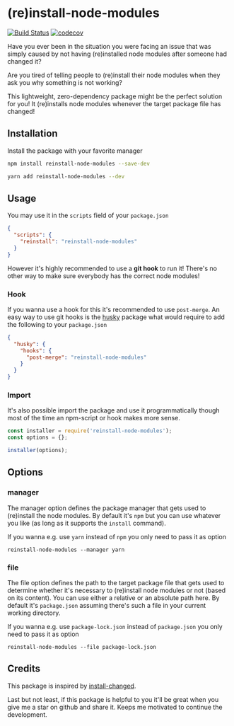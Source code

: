 # (re)install-node-modules

[![Build Status](https://travis-ci.com/SassNinja/reinstall-node-modules.svg?branch=master)](https://travis-ci.com/SassNinja/reinstall-node-modules) [![codecov](https://codecov.io/gh/SassNinja/reinstall-node-modules/branch/master/graph/badge.svg)](https://codecov.io/gh/SassNinja/reinstall-node-modules)

Have you ever been in the situation you were facing an issue that was simply caused by not having (re)installed node modules after someone had changed it?

Are you tired of telling people to (re)install their node modules when they ask you why something is not working?

This lightweight, zero-dependency package might be the perfect solution for you! It (re)installs node modules whenever the target package file has changed!

## Installation

Install the package with your favorite manager

```bash
npm install reinstall-node-modules --save-dev
```

```bash
yarn add reinstall-node-modules --dev
```

## Usage

You may use it in the `scripts` field of your `package.json`

```json
{
  "scripts": {
    "reinstall": "reinstall-node-modules"
  }
}
```

However it's highly recommended to use a **git hook** to run it! There's no other way to make sure everybody has the correct node modules!

### Hook

If you wanna use a hook for this it's recommended to use `post-merge`. An easy way to use git hooks is the [husky](https://github.com/typicode/husky) package what would require to add the following to your `package.json`

```json
{
  "husky": {
    "hooks": {
      "post-merge": "reinstall-node-modules"
    }
  }
}
```

### Import

It's also possible import the package and use it programmatically though most of the time an npm-script or hook makes more sense.

```javascript
const installer = require('reinstall-node-modules');
const options = {};

installer(options);
```

## Options

### manager

The manager option defines the package manager that gets used to (re)install the node modules. By default it's `npm` but you can use whatever you like (as long as it supports the `install` command).

If you wanna e.g. use `yarn` instead of `npm` you only need to pass it as option

```
reinstall-node-modules --manager yarn
```

### file

The file option defines the path to the target package file that gets used to determine whether it's necessary to (re)install node modules or not (based on its content). You can use either a relative or an absolute path here. By default it's `package.json` assuming there's such a file in your current working directory.

If you wanna e.g. use `package-lock.json` instead of `package.json` you only need to pass it as option

```
reinstall-node-modules --file package-lock.json
```

## Credits

This package is inspired by [install-changed](https://github.com/ninesalt/install-changed).

Last but not least, if this package is helpful to you it'll be great when you give me a star on github and share it. Keeps me motivated to continue the development.
